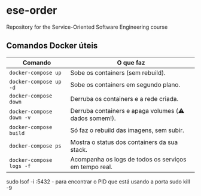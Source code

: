 # ese-order
Repository for the Service-Oriented Software Engineering course

## Comandos Docker úteis

| Comando                     | O que faz                                                   |
|----------------------------|-------------------------------------------------------------|
| `docker-compose up`        | Sobe os containers (sem rebuild).                          |
| `docker-compose up -d`     | Sobe os containers em segundo plano.                       |
| `docker-compose down`      | Derruba os containers e a rede criada.                     |
| `docker-compose down -v`   | Derruba containers e apaga volumes (⚠️ dados somem!).       |
| `docker-compose build`     | Só faz o rebuild das imagens, sem subir.                   |
| `docker-compose ps`        | Mostra o status dos containers da sua stack.               |
| `docker-compose logs -f`   | Acompanha os logs de todos os serviços em tempo real.      |


sudo lsof -i :5432 - para encontrar o PID que está usando a porta
sudo kill -9 <PID>

